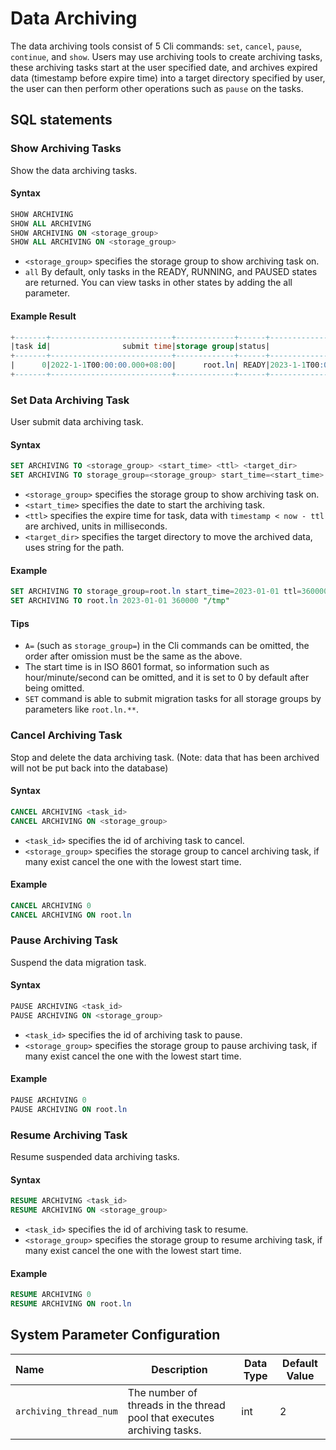 <!--

    Licensed to the Apache Software Foundation (ASF) under one
    or more contributor license agreements.  See the NOTICE file
    distributed with this work for additional information
    regarding copyright ownership.  The ASF licenses this file
    to you under the Apache License, Version 2.0 (the
    "License"); you may not use this file except in compliance
    with the License.  You may obtain a copy of the License at

        http://www.apache.org/licenses/LICENSE-2.0

    Unless required by applicable law or agreed to in writing,
    software distributed under the License is distributed on an
    "AS IS" BASIS, WITHOUT WARRANTIES OR CONDITIONS OF ANY
    KIND, either express or implied.  See the License for the
    specific language governing permissions and limitations
    under the License.

-->

# Data Archiving

The data archiving tools consist of 5 Cli commands: `set`, `cancel`, `pause`, `continue`, and `show`. Users may use
archiving tools to create archiving tasks, these archiving tasks start at the user specified date, and archives expired
data (timestamp before expire time) into a target directory specified by user, the user can then perform other
operations such as `pause` on the tasks.

## SQL statements

### Show Archiving Tasks

Show the data archiving tasks.

#### Syntax

```sql
SHOW ARCHIVING
SHOW ALL ARCHIVING
SHOW ARCHIVING ON <storage_group>
SHOW ALL ARCHIVING ON <storage_group>
```

- `<storage_group>` specifies the storage group to show archiving task on.
- `all` By default, only tasks in the READY, RUNNING, and PAUSED states are returned. You can view tasks in other states by adding the all parameter.
#### Example Result

```sql
+-------+---------------------------+-------------+------+---------------------------+---------------+----------------+
|task id|                submit time|storage group|status|                 start time|expire time(ms)|target directory|
+-------+---------------------------+-------------+------+---------------------------+---------------+----------------+
|      0|2022-1-1T00:00:00.000+08:00|      root.ln| READY|2023-1-1T00:00:00.000+08:00|         360000|            /tmp|
+-------+---------------------------+-------------+------+---------------------------+---------------+----------------+
```

### Set Data Archiving Task

User submit data archiving task.

#### Syntax

```sql
SET ARCHIVING TO <storage_group> <start_time> <ttl> <target_dir>
SET ARCHIVING TO storage_group=<storage_group> start_time=<start_time> ttl=<ttl> target_dir=<target_dir>
```

- `<storage_group>` specifies the storage group to show archiving task on.
- `<start_time>` specifies the date to start the archiving task.
- `<ttl>` specifies the expire time for task, data with `timestamp < now - ttl` are archived, units in milliseconds.
- `<target_dir>` specifies the target directory to move the archived data, uses string for the path.

#### Example

```sql
SET ARCHIVING TO storage_group=root.ln start_time=2023-01-01 ttl=360000 target_dir="/tmp"
SET ARCHIVING TO root.ln 2023-01-01 360000 "/tmp"
```

#### Tips

- `A=` (such as `storage_group=`) in the Cli commands can be omitted, the order after omission must be the same as the
  above.
- The start time is in ISO 8601 format, so information such as hour/minute/second can be omitted, and it is set to 0 by
  default after being omitted.
- `SET` command is able to submit migration tasks for all storage groups by parameters like `root.ln.**`.

### Cancel Archiving Task

Stop and delete the data archiving task. (Note: data that has been archived will not be put back into the database)

#### Syntax

```sql
CANCEL ARCHIVING <task_id>
CANCEL ARCHIVING ON <storage_group>
```

- `<task_id>` specifies the id of archiving task to cancel.
- `<storage_group>` specifies the storage group to cancel archiving task, if many exist cancel the one with the lowest
  start time.

#### Example

```sql
CANCEL ARCHIVING 0
CANCEL ARCHIVING ON root.ln
```

### Pause Archiving Task

Suspend the data migration task.

#### Syntax

```sql
PAUSE ARCHIVING <task_id>
PAUSE ARCHIVING ON <storage_group>
```

- `<task_id>` specifies the id of archiving task to pause.
- `<storage_group>` specifies the storage group to pause archiving task, if many exist cancel the one with the lowest
  start time.

#### Example

```sql
PAUSE ARCHIVING 0
PAUSE ARCHIVING ON root.ln
```

### Resume Archiving Task

Resume suspended data archiving tasks.

#### Syntax

```sql
RESUME ARCHIVING <task_id>
RESUME ARCHIVING ON <storage_group>
```

- `<task_id>` specifies the id of archiving task to resume.
- `<storage_group>` specifies the storage group to resume archiving task, if many exist cancel the one with the lowest
  start time.

#### Example

```sql
RESUME ARCHIVING 0
RESUME ARCHIVING ON root.ln
```

## System Parameter Configuration

| Name                   | Description                                                             | Data Type | Default Value |
|:-----------------------|-------------------------------------------------------------------------| --------- | ------------- |
| `archiving_thread_num` | The number of threads in the thread pool that executes archiving tasks. | int       | 2             |
